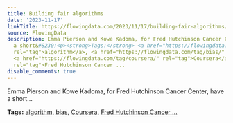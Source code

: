 ```yaml
---
title: Building fair algorithms
date: '2023-11-17'
linkTitle: https://flowingdata.com/2023/11/17/building-fair-algorithms/
source: FlowingData
description: Emma Pierson and Kowe Kadoma, for Fred Hutchinson Cancer Center, have
  a short&#8230;<p><strong>Tags:</strong> <a href="https://flowingdata.com/tag/algorithm/"
  rel="tag">algorithm</a>, <a href="https://flowingdata.com/tag/bias/" rel="tag">bias</a>,
  <a href="https://flowingdata.com/tag/coursera/" rel="tag">Coursera</a>, <a href="https://flowingdata.com/tag/fred-hutchinson-cancer-center/"
  rel="tag">Fred Hutchinson Cancer ...
disable_comments: true
---
```

Emma Pierson and Kowe Kadoma, for Fred Hutchinson Cancer Center, have a short&#8230;<p><strong>Tags:</strong> <a href="https://flowingdata.com/tag/algorithm/" rel="tag">algorithm</a>, <a href="https://flowingdata.com/tag/bias/" rel="tag">bias</a>, <a href="https://flowingdata.com/tag/coursera/" rel="tag">Coursera</a>, <a href="https://flowingdata.com/tag/fred-hutchinson-cancer-center/" rel="tag">Fred Hutchinson Cancer ...